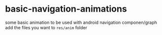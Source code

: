 # basic-navigation-animations
some basic animation to be used with android navigation componen/graph
add the files you want to `res/anim` folder
